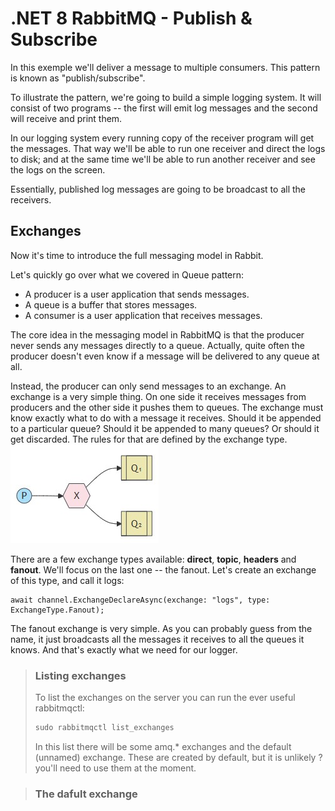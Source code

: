# .NET 8 RabbitMQ - Publish & Subscribe

In this exemple we'll deliver a message to multiple consumers. This pattern is known as "publish/subscribe".

To illustrate the pattern, we're going to build a simple logging system. It will consist of two programs -- the first will emit log messages and the second will receive and print them.

In our logging system every running copy of the receiver program will get the messages. That way we'll be able to run one receiver and direct the logs to disk; and at the same time we'll be able to run another receiver and see the logs on the screen.

Essentially, published log messages are going to be broadcast to all the receivers.

## Exchanges
Now it's time to introduce the full messaging model in Rabbit.

Let's quickly go over what we covered in Queue pattern:

- A producer is a user application that sends messages.
- A queue is a buffer that stores messages.
- A consumer is a user application that receives messages.

The core idea in the messaging model in RabbitMQ is that the producer never sends any messages directly to a queue. Actually, quite often the producer doesn't even know if a message will be delivered to any queue at all.

Instead, the producer can only send messages to an exchange. An exchange is a very simple thing. On one side it receives messages from producers and the other side it pushes them to queues. The exchange must know exactly what to do with a message it receives. Should it be appended to a particular queue? Should it be appended to many queues? Or should it get discarded. The rules for that are defined by the exchange type.
![](images/flow1.jpg)

There are a few exchange types available: **__direct__**, **__topic__**, **__headers__** and **__fanout__**. We'll focus on the last one -- the fanout. Let's create an exchange of this type, and call it logs:


```CSharp
await channel.ExchangeDeclareAsync(exchange: "logs", type: ExchangeType.Fanout);
```

The fanout exchange is very simple. As you can probably guess from the name, it just broadcasts all the messages it receives to all the queues it knows. And that's exactly what we need for our logger.

> ### Listing exchanges
> To list the exchanges on the server you can run the ever useful rabbitmqctl:
> 
> ````cmd
> sudo rabbitmqctl list_exchanges
> ````
>In this list there will be some amq.* exchanges and the default (unnamed) exchange. These are created by default, but it is unlikely ?you'll need to use them at the moment.

> ### The dafult exchange